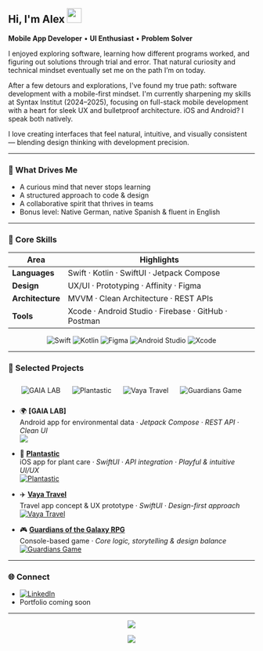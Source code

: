 ## Hi, I'm Alex <img src="https://media.giphy.com/media/hvRJCLFzcasrR4ia7z/giphy.gif" width="30px"/> 

**Mobile App Developer** • **UI Enthusiast** • **Problem Solver**

I enjoyed exploring software, learning how different programs worked, and figuring out solutions through trial and error. That natural curiosity and technical mindset eventually set me on the path I’m on today.

After a few detours and explorations, I've found my true path: software development with a mobile-first mindset. I'm currently sharpening my skills at Syntax Institut (2024–2025), focusing on full-stack mobile development with a heart for sleek UX and bulletproof architecture. iOS and Android? I speak both natively.

I love creating interfaces that feel natural, intuitive, and visually consistent — blending design thinking with development precision.

---

### 🚀 What Drives Me 

- A curious mind that never stops learning  
- A structured approach to code & design  
- A collaborative spirit that thrives in teams 
- Bonus level: Native German, native Spanish & fluent in English

---

### 🧠 Core Skills

| Area | Highlights |
|------|-------------|
| **Languages** | Swift · Kotlin · SwiftUI · Jetpack Compose |
| **Design** | UX/UI · Prototyping · Affinity · Figma |
| **Architecture** | MVVM · Clean Architecture · REST APIs |
| **Tools** | Xcode · Android Studio · Firebase · GitHub · Postman |

<div align="center">
  <img src="https://img.shields.io/badge/Swift-F05138?style=for-the-badge&logo=swift&logoColor=white" title="Swift"/>
  <img src="https://img.shields.io/badge/Kotlin-0095D5?style=for-the-badge&logo=kotlin&logoColor=white" title="Kotlin"/>
  <img src="https://img.shields.io/badge/Figma-9B51E0?style=for-the-badge&logo=figma&logoColor=white" title="Figma"/>
  <img src="https://img.shields.io/badge/AndroidStudio-3DDC84?style=for-the-badge&logo=androidstudio&logoColor=white" title="Android Studio"/>
  <img src="https://img.shields.io/badge/Xcode-007ACC?style=for-the-badge&logo=xcode&logoColor=white" title="Xcode"/>
</div>

---

### 🎨 Selected Projects  


<style>
  .project-link {
    position: relative;
    display: inline-block;
    margin: 10px;
    text-decoration: none;
  }

  .project-link .tooltip {
    visibility: hidden;
    background-color: #333;
    color: #fff;
    text-align: center;
    border-radius: 6px;
    padding: 6px 10px;
    position: absolute;
    z-index: 1;
    bottom: 125%; /* Position above the badge */
    left: 50%;
    transform: translateX(-50%);
    opacity: 0;
    transition: opacity 0.3s;
    width: max-content;
    max-width: 250px;
    font-size: 12px;
  }

  .project-link:hover .tooltip {
    visibility: visible;
    opacity: 1;
  }
</style>

<div align="center">
  <a class="project-link" href="https://github.com/AlexJaegerPena/GAIA-LAB">
    <span class="tooltip">Android app for environmental data · Jetpack Compose · REST API</span>
    <img src="https://img.shields.io/badge/GAIA%20LAB-2D9CDB?style=for-the-badge&logo=google-earth&logoColor=white" alt="GAIA LAB"/>
  </a>

  <a class="project-link" href="https://github.com/AlexJaegerPena/Plantastic-PlantBuddy">
    <span class="tooltip">iOS app for plant care · SwiftUI · Playful & intuitive UI/UX</span>
    <img src="https://img.shields.io/badge/Plantastic-6AAA64?style=for-the-badge&logo=leaflet&logoColor=white" alt="Plantastic"/>
  </a>

  <a class="project-link" href="https://github.com/AlexJaegerPena/Vaya-Case-Study">
    <span class="tooltip">Travel app concept · SwiftUI · Design-first UX prototype</span>
    <img src="https://img.shields.io/badge/Vaya%20Travel-1ABC9C?style=for-the-badge&logo=tripadvisor&logoColor=white" alt="Vaya Travel"/>
  </a>

  <a class="project-link" href="https://github.com/AlexJaegerPena/RPG-Console-Game">
    <span class="tooltip">Console-based RPG · Storytelling · Core logic & design balance</span>
    <img src="https://img.shields.io/badge/Guardians%20Game-9B51E0?style=for-the-badge&logo=steam&logoColor=white" alt="Guardians Game"/>
  </a>
</div>


- 🌍 **[GAIA LAB]**  
  Android app for environmental data · *Jetpack Compose · REST API · Clean UI*   
![](https://img.shields.io/badge/GAIA%20LAB-2D9CDB?style=for-the-badge&logo=github&logoColor=white)
  

- 🌿 **[Plantastic](https://github.com/AlexJaegerPena/Plantastic-PlantBuddy)**  
  iOS app for plant care · *SwiftUI · API integration · Playful & intuitive UI/UX*  
  [![Plantastic](https://img.shields.io/badge/Plantastic-6AAA64?style=for-the-badge&logo=github&logoColor=white)](https://github.com/AlexJaegerPena/Plantastic-PlantBuddy)


  
- ✈️ **[Vaya Travel](https://github.com/AlexJaegerPena/Vaya-Case-Study)**  
  Travel app concept & UX prototype · *SwiftUI · Design-first approach*  
 [![Vaya Travel](https://img.shields.io/badge/Vaya%20Travel-1ABC9C?style=for-the-badge&logo=github&logoColor=white)](https://github.com/AlexJaegerPena/Vaya-Case-Study)

- 🎮 **[Guardians of the Galaxy RPG](https://github.com/AlexJaegerPena/RPG-Console-Game)**  
  Console-based game · *Core logic, storytelling & design balance*  
  [![Guardians Game](https://img.shields.io/badge/Guardians%20Game-9B51E0?style=for-the-badge&logo=github&logoColor=white)](https://github.com/AlexJaegerPena/RPG-Console-Game)

  
---

### 🌐 Connect

- [![LinkedIn](https://img.shields.io/badge/LinkedIn-0A66C2?style=for-the-badge&logo=linkedin&logoColor=white)](https://www.linkedin.com/in/your-profile)  
- Portfolio coming soon

---

<div align="center">
  
  ![](http://github-profile-summary-cards.vercel.app/api/cards/repos-per-language?username=AlexJaegerPena&theme=github_dark)

![](http://github-profile-summary-cards.vercel.app/api/cards/profile-details?username=AlexJaegerPena&theme=github_dark)
</div>


